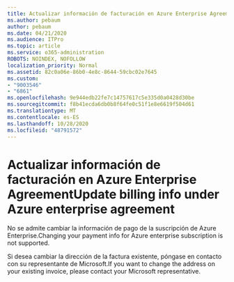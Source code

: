 ```yaml
---
title: Actualizar información de facturación en Azure Enterprise Agreement
ms.author: pebaum
author: pebaum
ms.date: 04/21/2020
ms.audience: ITPro
ms.topic: article
ms.service: o365-administration
ROBOTS: NOINDEX, NOFOLLOW
localization_priority: Normal
ms.assetid: 82c0a06e-86b0-4e8c-8644-59cbc02e7645
ms.custom:
- "9003546"
- "6861"
ms.openlocfilehash: 9e944edb22fe7c14757617c5e335d0a0428d30be
ms.sourcegitcommit: f8b41ecda6db0b8f64fe0c51f1e8e6619f504d61
ms.translationtype: MT
ms.contentlocale: es-ES
ms.lasthandoff: 10/28/2020
ms.locfileid: "48791572"
---
```

# <a name="update-billing-info-under-azure-enterprise-agreement"></a><span data-ttu-id="dc89a-102">Actualizar información de facturación en Azure Enterprise Agreement</span><span class="sxs-lookup"><span data-stu-id="dc89a-102">Update billing info under Azure enterprise agreement</span></span>

<span data-ttu-id="dc89a-103">No se admite cambiar la información de pago de la suscripción de Azure Enterprise.</span><span class="sxs-lookup"><span data-stu-id="dc89a-103">Changing your payment info for Azure enterprise subscription is not supported.</span></span>

<span data-ttu-id="dc89a-104">Si desea cambiar la dirección de la factura existente, póngase en contacto con su representante de Microsoft.</span><span class="sxs-lookup"><span data-stu-id="dc89a-104">If you want to change the address on your existing invoice, please contact your Microsoft representative.</span></span>
